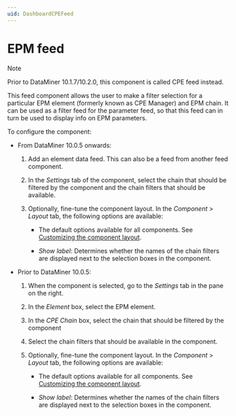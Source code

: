 ```yaml
---
uid: DashboardCPEFeed
---
```


# EPM feed

> [!NOTE]
> Prior to DataMiner 10.1.7/10.2.0<!--  RN 29770 -->, this component is called CPE feed instead.

This feed component allows the user to make a filter selection for a particular EPM element (formerly known as CPE Manager) and EPM chain. It can be used as a filter feed for the parameter feed, so that this feed can in turn be used to display info on EPM parameters.

To configure the component:

- From DataMiner 10.0.5 onwards:

  1. Add an element data feed. This can also be a feed from another feed component.

  1. In the *Settings* tab of the component, select the chain that should be filtered by the component and the chain filters that should be available.

  1. Optionally, fine-tune the component layout. In the *Component* > *Layout* tab, the following options are available:

     - The default options available for all components. See [Customizing the component layout](xref:Customize_Component_Layout).

     - *Show label*: Determines whether the names of the chain filters are displayed next to the selection boxes in the component.

- Prior to DataMiner 10.0.5:

  1. When the component is selected, go to the *Settings* tab in the pane on the right.

  1. In the *Element* box, select the EPM element.

  1. In the *CPE Chain* box, select the chain that should be filtered by the component

  1. Select the chain filters that should be available in the component.

  1. Optionally, fine-tune the component layout. In the *Component* > *Layout* tab, the following options are available:

     - The default options available for all components. See [Customizing the component layout](xref:Customize_Component_Layout).

     - *Show label*: Determines whether the names of the chain filters are displayed next to the selection boxes in the component.
